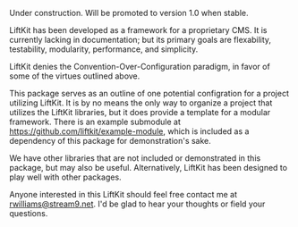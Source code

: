 Under construction. Will be promoted to version 1.0 when stable.

LiftKit has been developed as a framework for a proprietary CMS. It is currently lacking in documentation;
but its primary goals are flexability, testability, modularity, performance, and simplicity.

LiftKit denies the Convention-Over-Configuration paradigm, in favor of some of the virtues outlined above.

This package serves as an outline of one potential configration for a project utilizing LiftKit. It is by
no means the only way to organize a project that utilizes the LiftKit libraries, but it does provide a 
template for a modular framework. There is an example submodule at https://github.com/liftkit/example-module,
which is included as a dependency of this package for demonstration's sake.

We have other libraries that are not included or demonstrated in this package, but may also be useful. 
Alternatively, LiftKit has been designed to play well with other packages.

Anyone interested in this LiftKit should feel free contact me at rwilliams@stream9.net. I'd be glad to hear
your thoughts or field your questions.
